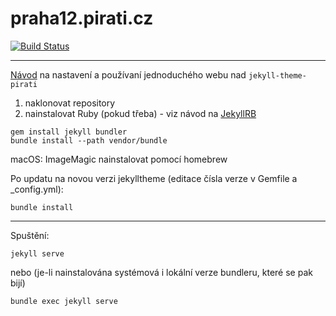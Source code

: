 # praha12.pirati.cz

[![Build Status](https://api.travis-ci.org/pirati-web/praha12.pirati.cz.svg?branch=gh-pages)](https://travis-ci.org/pirati-web/praha12.pirati.cz)

- - -

[Návod](https://github.com/pirati-web/jekyll-theme-pirati/blob/master/USAGE.md) na nastavení a používaní jednoduchého webu nad `jekyll-theme-pirati`

1. naklonovat repository
2. nainstalovat Ruby (pokud třeba) - viz návod na [JekyllRB](https://jekyllrb.com/docs/installation/windows/)

```
gem install jekyll bundler
bundle install --path vendor/bundle
```

macOS: ImageMagic nainstalovat pomocí homebrew

Po updatu na novou verzi jekylltheme (editace čísla verze v Gemfile a _config.yml):

```
bundle install
```

- - -

Spuštění:

```
jekyll serve
```

nebo (je-li nainstalována systémová i lokální verze bundleru, které se pak bijí)

```
bundle exec jekyll serve
```
